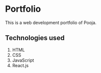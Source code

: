 # Portfolio
This is a web development portfolio of Pooja. 

## Technologies used
1. HTML
2. CSS
3. JavaScript
4. React.js
